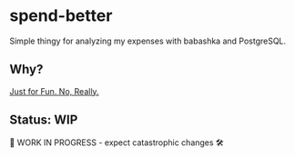 # spend-better

Simple thingy for analyzing my expenses with babashka and PostgreSQL.



## Why?

[Just for Fun. No, Really.](https://justforfunnoreally.dev/)



## Status: WIP

:construction: WORK IN PROGRESS - expect catastrophic changes :hammer_and_wrench:

